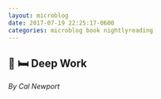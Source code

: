 ```yaml
---
layout: microblog
date: 2017-07-19 22:25:17-0600
categories: microblog book nightlyreading
---
```

## 📖 🛏 Deep Work
*By Cal Newport*